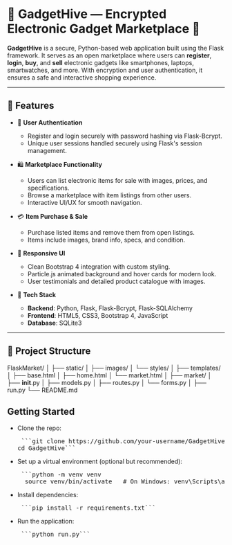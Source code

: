 # 📱 GadgetHive — Encrypted Electronic Gadget Marketplace 🛒

**GadgetHive** is a secure, Python-based web application built using the Flask framework. It serves as an open marketplace where users can **register**, **login**, **buy**, and **sell** electronic gadgets like smartphones, laptops, smartwatches, and more. With encryption and user authentication, it ensures a safe and interactive shopping experience.

---

## 🚀 Features

- 🔐 **User Authentication**
  - Register and login securely with password hashing via Flask-Bcrypt.
  - Unique user sessions handled securely using Flask's session management.

- 🛍️ **Marketplace Functionality**
  - Users can list electronic items for sale with images, prices, and specifications.
  - Browse a marketplace with item listings from other users.
  - Interactive UI/UX for smooth navigation.

- 💳 **Item Purchase & Sale**
  - Purchase listed items and remove them from open listings.
  - Items include images, brand info, specs, and condition.

- 🎨 **Responsive UI**
  - Clean Bootstrap 4 integration with custom styling.
  - Particle.js animated background and hover cards for modern look.
  - User testimonials and detailed product catalogue with images.

- 🧱 **Tech Stack**
  - **Backend**: Python, Flask, Flask-Bcrypt, Flask-SQLAlchemy
  - **Frontend**: HTML5, CSS3, Bootstrap 4, JavaScript
  - **Database**: SQLite3

---

## 📁 Project Structure

FlaskMarket/
│
├── static/
│   ├── images/
│   └── styles/
│
├── templates/
│   ├── base.html
│   ├── home.html
│   └── market.html
│
├── market/
│   ├── __init__.py
│   ├── models.py
│   ├── routes.py
│   └── forms.py
│
├── run.py
└── README.md

## Getting Started

- Clone the repo:
  <pre> ```git clone https://github.com/your-username/GadgetHive.git
  cd GadgetHive``` </pre>
- Set up a virtual environment (optional but recommended):
  <pre> ```python -m venv venv
    source venv/bin/activate   # On Windows: venv\Scripts\activate``` </pre>
- Install dependencies:
  <pre> ```pip install -r requirements.txt``` </pre>
-  Run the application:
    <pre> ```python run.py``` </pre>
